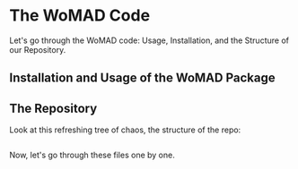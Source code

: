 # The WoMAD Code

Let's go through the WoMAD code: Usage, Installation, and the Structure of our Repository.

## Installation and Usage of the WoMAD Package

## The Repository

Look at this refreshing tree of chaos, the structure of the repo:

```bash
```

Now, let's go through these files one by one.
